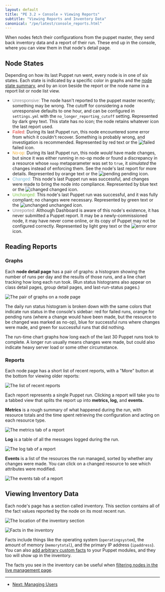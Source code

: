 ```yaml
---
layout: default
title: "PE 3.2 » Console » Viewing Reports"
subtitle: "Viewing Reports and Inventory Data"
canonical: "/pe/latest/console_reports.html"
---
```


When nodes fetch their configurations from the puppet master, they send back inventory data and a report of their run. These end up in the console, where you can view them in that node's detail page.

Node States
-----

Depending on how its last Puppet run went, every node is in one of six states. Each state is indicated by a specific color in graphs and the [node state summary](./console_navigating.html#the-sidebar), and by an icon beside the report or the node name in a report list or node list view.

- <span style="font-family: Helvetica, Arial, Verdana; color: #818285;">Unresponsive:</span> The node hasn't reported to the puppet master recently; something may be wrong. The cutoff for considering a node unresponsive defaults to one hour, and can be configured in `settings.yml` with the `no_longer_reporting_cutoff` setting. Represented by dark grey text. This state has no icon; the node retains whatever icon the last report used.
- <span style="font-family: Helvetica, Arial, Verdana; color: #D93129;">Failed:</span> During its last Puppet run, this node encountered some error from which it couldn't recover. Something is probably wrong, and investigation is recommended. Represented by red text or the ![failed][failed] failed icon.
- <span style="font-family: Helvetica, Arial, Verdana; color: #EFA92D;">No-op:</span> During its last Puppet run, this node _would_ have made changes, but since it was either running in no-op mode or found a discrepancy in a resource whose `noop` metaparameter was set to `true`, it _simulated_ the changes instead of enforcing them. See the node's last report for more details. Represented by orange text or the ![pending][pending] pending icon.
- <span style="font-family: Helvetica, Arial, Verdana; color: #78B7D2;">Changed:</span> This node's last Puppet run was successful, and changes were made to bring the node into compliance. Represented by blue text or the ![changed][changed] changed icon.
- <span style="font-family: Helvetica, Arial, Verdana; color: #78C145;">Unchanged:</span> This node's last Puppet run was successful, and it was fully compliant; no changes were necessary. Represented by green text or the ![unchanged][unchanged] unchanged icon.
- <span style="font-family: Helvetica, Arial, Verdana; color: #818285;">Unreported:</span> Although Dashboard is aware of this node's existence, it has never submitted a Puppet report. It may be a newly-commissioned node, it may have never come online, or its copy of Puppet may not be configured correctly. Represented by light grey text or the ![error][error] error icon.

[changed]: ./images/console/icon_changed.png
[error]: ./images/console/icon_error.png
[failed]: ./images/console/icon_failed.png
[pending]: ./images/console/icon_pending.png
[unchanged]: ./images/console/icon_unchanged.png


Reading Reports
-----

### Graphs

Each **node detail page** has a pair of graphs: a histogram showing the number of runs per day and the results of those runs, and a line chart tracking how long each run took. (Run status histograms also appear on class detail pages, group detail pages, and last-run-status pages.)

![The pair of graphs on a node page][reports_graphs]

The daily run status histogram is broken down with the same colors that indicate run status in the console's sidebar: red for failed runs, orange for pending runs (where a change would have been made, but the resource to be changed was marked as no-op), blue for successful runs where changes were made, and green for successful runs that did nothing.

The run-time chart graphs how long each of the last 30 Puppet runs took to complete. A longer run usually means changes were made, but could also indicate heavy server load or some other circumstance.

### Reports

Each node page has a short list of recent reports, with a "More" button at the bottom for viewing older reports:

![The list of recent reports][reports_recent]

Each report represents a single Puppet run. Clicking a report will take you to a tabbed view that splits the report up into **metrics, log,** and **events.**

**Metrics** is a rough summary of what happened during the run, with resource totals and the time spent retrieving the configuration and acting on each resource type.

![The metrics tab of a report][reports_metricstab]

**Log** is a table of all the messages logged during the run.

![The log tab of a report][reports_logtab]

**Events** is a list of the resources the run managed, sorted by whether any changes were made. You can click on a changed resource to see which attributes were modified.

![The events tab of a report][reports_eventstab]


Viewing Inventory Data
-----

Each node's page has a section called inventory. This section contains all of the fact values reported by the node on its most recent run.

![The location of the inventory section][reports_inventory_location]

![Facts in the inventory][reports_inventory]

Facts include things like the operating system (`operatingsystem`), the amount of memory (`memorytotal`), and the primary IP address (`ipaddress`). You can also [add arbitrary custom facts][customfacts] to your Puppet modules, and they too will show up in the inventory.

[customfacts]: /guides/custom_facts.html

The facts you see in the inventory can be useful when [filtering nodes in the live management page](./console_navigating_live_mgmt.html#advanced-search).

[reports_eventstab]: ./images/console/reports_eventstab.png
[reports_graphs]: ./images/console/reports_graphs.png
[reports_inventory_location]: ./images/console/reports_inventory_location.png
[reports_inventory]: ./images/console/reports_inventory.png
[reports_logtab]: ./images/console/reports_logtab.png
[reports_metricstab]: ./images/console/reports_metricstab.png
[reports_recent]: ./images/console/reports_recent.png


* * *

- [Next: Managing Users](./console_auth.html)
